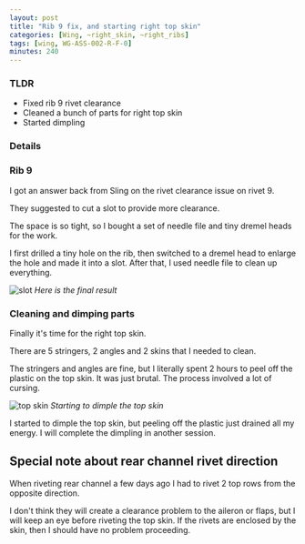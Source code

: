```yaml
---
layout: post
title: "Rib 9 fix, and starting right top skin"
categories: [Wing, ~right_skin, ~right_ribs]
tags: [wing, WG-ASS-002-R-F-0]
minutes: 240
---
```


### TLDR

- Fixed rib 9 rivet clearance
- Cleaned a bunch of parts for right top skin
- Started dimpling

### Details

### Rib 9

I got an answer back from Sling on the rivet clearance issue on rivet 9.

They suggested to cut a slot to provide more clearance.

The space is so tight, so I bought a set of needle file and tiny dremel heads for the work.

I first drilled a tiny hole on the rib, then switched to a dremel head to enlarge the hole and made it into a slot. After that, I used needle file to clean up everything.

![slot](https://lh3.googleusercontent.com/pw/AP1GczP_u-s9hnWBqyfmuW6pGliffWKald1DAxUAaYUpFVGa46h7vDGy_S0zvkVwofRorph_E02NiUSXHsShjW8lakAZ6rbmZksEJ35b9BU33NYwseEMasaMaCbISWdPkC5nONi6ZiHzDt-I0clglngx8N57Tg=w3850-h2888-s-no-gm?authuser=3)
_Here is the final result_

### Cleaning and dimping parts

Finally it's time for the right top skin.

There are 5 stringers, 2 angles and 2 skins that I needed to clean.

The stringers and angles are fine, but I literally spent 2 hours to peel off the plastic on the top skin. It was just brutal. The process involved a lot of cursing.

![top skin](https://lh3.googleusercontent.com/pw/AP1GczPZBR_HBBNaZLkfiqfI5-PdiN_mWgaYgeWY25uIVEzMkHM0S1Qq1_E9y9NXdxGAbwcIMpcQkN6jyRmnDKZA946qZXIm0UL0GhXzZerRpWVpHYxfS7KH8UvkhavW1uUlDxNduVriTO-UIo4fnPzSQihuZg=w2166-h2888-s-no-gm?authuser=3)
_Starting to dimple the top skin_

I started to dimple the top skin, but peeling off the plastic just drained all my energy. I will complete the dimpling in another session.

## Special note about rear channel rivet direction

When riveting rear channel a few days ago I had to rivet 2 top rows from the opposite direction.

I don't think they will create a clearance problem to the aileron or flaps, but I will keep an eye before riveting the top skin. If the rivets are enclosed by the skin, then I should have no problem proceeding.
